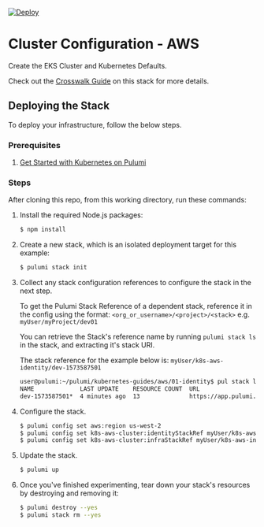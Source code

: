 [![Deploy](https://get.pulumi.com/new/button.svg)](https://app.pulumi.com/new)

# Cluster Configuration - AWS

Create the EKS Cluster and Kubernetes Defaults.

Check out the [Crosswalk Guide](https://www.pulumi.com/docs/guides/crosswalk/kubernetes/control-plane)
on this stack for more details.

## Deploying the Stack

To deploy your infrastructure, follow the below steps.

### Prerequisites

1. [Get Started with Kubernetes on Pulumi](https://www.pulumi.com/docs/get-started/kubernetes/)

### Steps

After cloning this repo, from this working directory, run these commands:

1. Install the required Node.js packages:

    ```bash
    $ npm install
    ```

1. Create a new stack, which is an isolated deployment target for this example:

    ```bash
    $ pulumi stack init
    ```

1.  Collect any stack configuration references to configure the stack in the
    next step.

    To get the Pulumi Stack Reference of a dependent stack, reference it in the
    config using the format: `<org_or_username>/<project>/<stack>` e.g. `myUser/myProject/dev01`

    You can retrieve the Stack's reference name by running `pulumi stack ls` in
    the stack, and extracting it's stack URI.

    The stack reference for the example below is: `myUser/k8s-aws-identity/dev-1573587501`

    ```bash
    user@pulumi:~/pulumi/kubernetes-guides/aws/01-identity$ pul stack ls
    NAME             LAST UPDATE    RESOURCE COUNT  URL
    dev-1573587501*  4 minutes ago  13              https://app.pulumi.com/myUser/k8s-aws-identity/dev-1573587501
    ```

1. Configure the stack.

    ```bash
    $ pulumi config set aws:region us-west-2
    $ pulumi config set k8s-aws-cluster:identityStackRef myUser/k8s-aws-identity/dev-1573589109
    $ pulumi config set k8s-aws-cluster:infraStackRef myUser/k8s-aws-infra/dev-1573589378
    ```

1. Update the stack.

    ```bash
    $ pulumi up
    ```

1. Once you've finished experimenting, tear down your stack's resources by destroying and removing it:

    ```bash
    $ pulumi destroy --yes
    $ pulumi stack rm --yes
    ```
